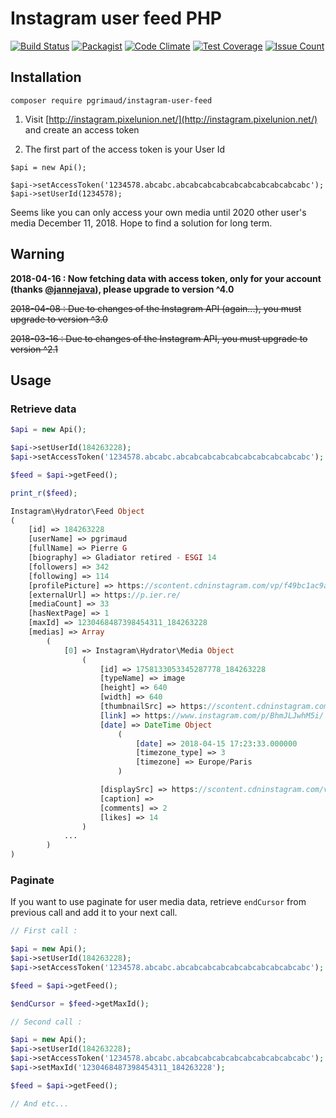 # Instagram user feed PHP

[![Build Status](https://travis-ci.org/pgrimaud/instagram-user-feed.svg?branch=master)](https://travis-ci.org/pgrimaud/instagram-user-feed)
[![Packagist](https://img.shields.io/badge/packagist-install-brightgreen.svg)](https://packagist.org/packages/pgrimaud/instagram-user-feed)
[![Code Climate](https://codeclimate.com/github/pgrimaud/instagram-user-feed/badges/gpa.svg)](https://codeclimate.com/github/pgrimaud/instagram-user-feed)
[![Test Coverage](https://codeclimate.com/github/pgrimaud/instagram-user-feed/badges/coverage.svg)](https://codeclimate.com/github/pgrimaud/instagram-user-feed/coverage)
[![Issue Count](https://codeclimate.com/github/pgrimaud/instagram-user-feed/badges/issue_count.svg)](https://codeclimate.com/github/pgrimaud/instagram-user-feed)

## Installation

```
composer require pgrimaud/instagram-user-feed
```

1. Visit [http://instagram.pixelunion.net/](http://instagram.pixelunion.net/) and create an access token

2. The first part of the access token is your User Id

```
$api = new Api();

$api->setAccessToken('1234578.abcabc.abcabcabcabcabcabcabcabcabcabc');
$api->setUserId(1234578);
```

Seems like you can only access your own media until 2020 other user's media December 11, 2018. Hope to find a solution for long term.

## Warning

**2018-04-16 : Now fetching data with access token, only for your account (thanks [@jannejava](https://github.com/jannejava)), please upgrade to version ^4.0**

~~2018-04-08 : Due to changes of the Instagram API (again...), you must upgrade to version ^3.0~~

~~2018-03-16 : Due to changes of the Instagram API, you must upgrade to version ^2.1~~

## Usage

### Retrieve data

```php
$api = new Api();

$api->setUserId(184263228);
$api->setAccessToken('1234578.abcabc.abcabcabcabcabcabcabcabcabcabc');

$feed = $api->getFeed();

print_r($feed);

```

```php
Instagram\Hydrator\Feed Object
(
    [id] => 184263228
    [userName] => pgrimaud
    [fullName] => Pierre G
    [biography] => Gladiator retired - ESGI 14
    [followers] => 342
    [following] => 114
    [profilePicture] => https://scontent.cdninstagram.com/vp/f49bc1ac9af43314d3354b4c4a987c6d/5B5BB12E/t51.2885-19/10483606_1498368640396196_604136733_a.jpg
    [externalUrl] => https://p.ier.re/
    [mediaCount] => 33
    [hasNextPage] => 1
    [maxId] => 1230468487398454311_184263228
    [medias] => Array
        (
            [0] => Instagram\Hydrator\Media Object
                (
                    [id] => 1758133053345287778_184263228
                    [typeName] => image
                    [height] => 640
                    [width] => 640
                    [thumbnailSrc] => https://scontent.cdninstagram.com/vp/e64c51de7f5401651670fd0bbdfd9837/5B69AF2B/t51.2885-15/s150x150/e35/30604700_183885172242354_7971196573931536384_n.jpg
                    [link] => https://www.instagram.com/p/BhmJLJwhM5i/
                    [date] => DateTime Object
                        (
                            [date] => 2018-04-15 17:23:33.000000
                            [timezone_type] => 3
                            [timezone] => Europe/Paris
                        )

                    [displaySrc] => https://scontent.cdninstagram.com/vp/dd39e08d3c740e764c61bc694d36f5a7/5B643B2F/t51.2885-15/s640x640/sh0.08/e35/30604700_183885172242354_7971196573931536384_n.jpg
                    [caption] => 
                    [comments] => 2
                    [likes] => 14
                )
            ...
        )
)
```

### Paginate
If you want to use paginate for user media data, retrieve `endCursor` from previous call and add it to your next call.

```php
// First call :

$api = new Api();
$api->setUserId(184263228);
$api->setAccessToken('1234578.abcabc.abcabcabcabcabcabcabcabcabcabc');

$feed = $api->getFeed();

$endCursor = $feed->getMaxId();

// Second call : 

$api = new Api();
$api->setUserId(184263228);
$api->setAccessToken('1234578.abcabc.abcabcabcabcabcabcabcabcabcabc');
$api->setMaxId('1230468487398454311_184263228');

$feed = $api->getFeed();

// And etc...
```


